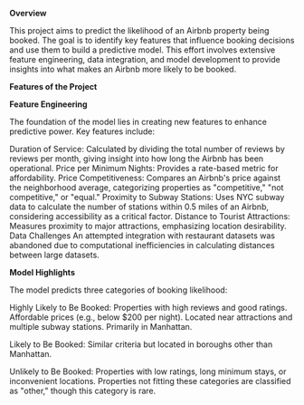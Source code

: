 **Overview**

This project aims to predict the likelihood of an Airbnb property being booked. The goal is to identify key features that influence booking decisions and use them to build a predictive model. This effort involves extensive feature engineering, data integration, and model development to provide insights into what makes an Airbnb more likely to be booked.

**Features of the Project**

**Feature Engineering**

The foundation of the model lies in creating new features to enhance predictive power. Key features include:

Duration of Service: Calculated by dividing the total number of reviews by reviews per month, giving insight into how long the Airbnb has been operational.
Price per Minimum Nights: Provides a rate-based metric for affordability.
Price Competitiveness: Compares an Airbnb's price against the neighborhood average, categorizing properties as "competitive," "not competitive," or "equal."
Proximity to Subway Stations: Uses NYC subway data to calculate the number of stations within 0.5 miles of an Airbnb, considering accessibility as a critical factor.
Distance to Tourist Attractions: Measures proximity to major attractions, emphasizing location desirability.
Data Challenges
An attempted integration with restaurant datasets was abandoned due to computational inefficiencies in calculating distances between large datasets.

**Model Highlights**

The model predicts three categories of booking likelihood:

Highly Likely to Be Booked:
Properties with high reviews and good ratings.
Affordable prices (e.g., below $200 per night).
Located near attractions and multiple subway stations.
Primarily in Manhattan.

Likely to Be Booked:
Similar criteria but located in boroughs other than Manhattan.

Unlikely to Be Booked:
Properties with low ratings, long minimum stays, or inconvenient locations.
Properties not fitting these categories are classified as "other," though this category is rare.

